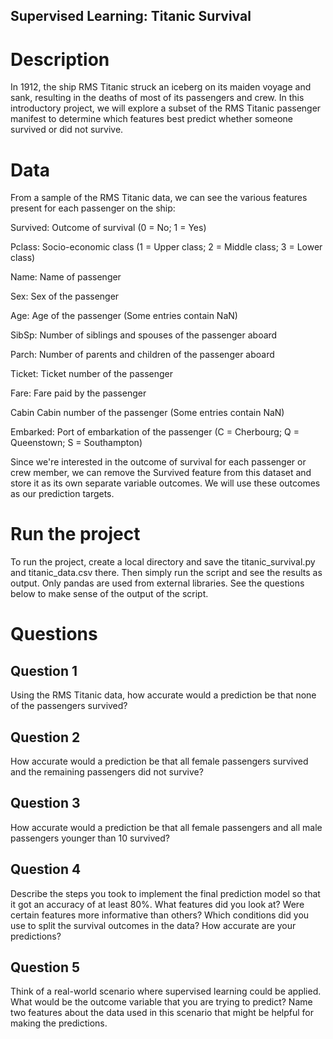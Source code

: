 ## Supervised Learning: Titanic Survival

# Description

In 1912, the ship RMS Titanic struck an iceberg on its maiden voyage and sank, resulting in the deaths of most of its passengers and crew. In this introductory project, we will explore a subset of the RMS Titanic passenger manifest to determine which features best predict whether someone survived or did not survive.


# Data

From a sample of the RMS Titanic data, we can see the various features present for each passenger on the ship:


Survived: Outcome of survival (0 = No; 1 = Yes)

Pclass: Socio-economic class (1 = Upper class; 2 = Middle class; 3 = Lower class)

Name: Name of passenger

Sex: Sex of the passenger

Age: Age of the passenger (Some entries contain NaN)

SibSp: Number of siblings and spouses of the passenger aboard

Parch: Number of parents and children of the passenger aboard

Ticket: Ticket number of the passenger

Fare: Fare paid by the passenger

Cabin Cabin number of the passenger (Some entries contain NaN)

Embarked: Port of embarkation of the passenger (C = Cherbourg; Q = Queenstown; S = Southampton)


Since we're interested in the outcome of survival for each passenger or crew member, we can remove the Survived feature from this dataset and store it as its own separate variable outcomes. We will use these outcomes as our prediction targets.

# Run the project

To run the project, create a local directory and save the titanic\_survival.py and titanic\_data.csv there. Then simply run the script and see the results as output. Only pandas are used from external libraries. See the questions below to make sense of the output of the script. 


# Questions 

## Question 1

Using the RMS Titanic data, how accurate would a prediction be that none of the passengers survived?

## Question 2

How accurate would a prediction be that all female passengers survived and the remaining passengers did not survive?

## Question 3

How accurate would a prediction be that all female passengers and all male passengers younger than 10 survived?

## Question 4

Describe the steps you took to implement the final prediction model so that it got an accuracy of at least 80%. What features did you look at? Were certain features more informative than others? Which conditions did you use to split the survival outcomes in the data? How accurate are your predictions?

## Question 5

Think of a real-world scenario where supervised learning could be applied. What would be the outcome variable that you are trying to predict? Name two features about the data used in this scenario that might be helpful for making the predictions.
